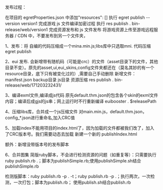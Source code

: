 发布过程：

在项目的 egretProperties.json 中添加"resources": []
执行 egret publish --version version1 完成游戏 js 文件编译加密过程
执行 res publish . bin-release/web/version1 完成资源发布和 js 文件发布
将游戏资源上传至游戏远程服务器 / CDN 中，不要发布到另一个文件夹，



1、发布：将 自编的代码压缩成一个mina.min.js;libs库中只选取mni.
代码压缩
egret publish 

2、eui 发布. 会新增带有随机码（可能是crc）的文件（asset目录下的文件，其他目录不变）。原先的asset,ui,eui_skins,config文件夹都还在（莫名其妙的有一个resource目录，底下只有被变化过的）,需要自己手动删除
新增文件：manifest.json backup目录 js目录
资源压缩
res publish . bin-release/web/171203232431/

3、编译exml文件,编译成js代码
原先default.thm.json的包含各个skin的exml文件内容；编译后成gjs的js串；网上运行时不行重新编译
euibooster . $releasePath

4、压缩libs库，合并成一个js压缩文件
对main.min.js，default.thm.json，config_*.json进行重命名,加入CRC值

5、加载index不能用项目的index.html了，因为加载的文件都被我们改了，加入了CRC版本号。我们需要动态去加载
新建一个新的 publishIndex.html

额外：新增没带版本号的发布脚本


6、合并图集
简版ruby脚本，不会进行检测资源的问题（如重复等）：只需要执行ruby publish.rb .；脚本为publishSimple.rb;使用publishSimple.sh结合publishSimple.rb

检测版脚本：ruby publish.rb -p . -t；ruby publish.rb -p .；执行两次，一次检测，一次打包；脚本为publish.rb；
使用publish.sh结合publish.rb